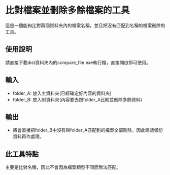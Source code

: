 
# 比對檔案並刪除多餘檔案的工具

這是一個能夠比對兩個資料夾內的檔案名稱，並且把沒有匹配到名稱的檔案刪除的工具。
## 使用說明
請直接下載dist資料夾內的compare_flie.exe執行檔，直接開啟即可使用。
## 輸入
- folder_A: 放入主資料夾(已經確定好內容的資料夾)
- folder_B: 放入附資料夾(內容要去跟folder_A比較並刪除多餘資料)
## 輸出
- 將會直接把folder_B中沒有與folder_A匹配到的檔案全部刪除，因此建議備份資料再作處理。
## 此工具特點
主要是比對名稱，因此不會因為檔案類型不同而無法匹配。

